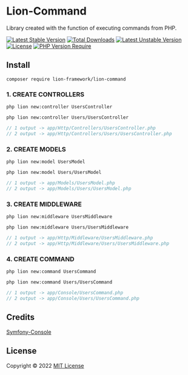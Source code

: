 # Lion-Command
Library created with the function of executing commands from PHP.


[![Latest Stable Version](http://poser.pugx.org/lion-framework/lion-command/v)](https://packagist.org/packages/lion-framework/lion-command) [![Total Downloads](http://poser.pugx.org/lion-framework/lion-command/downloads)](https://packagist.org/packages/lion-framework/lion-command) [![Latest Unstable Version](http://poser.pugx.org/lion-framework/lion-command/v/unstable)](https://packagist.org/packages/lion-framework/lion-command) [![License](http://poser.pugx.org/lion-framework/lion-command/license)](https://packagist.org/packages/lion-framework/lion-command) [![PHP Version Require](http://poser.pugx.org/lion-framework/lion-command/require/php)](https://packagist.org/packages/lion-framework/lion-command)

## Install
```
composer require lion-framework/lion-command
```

### 1. CREATE CONTROLLERS
```
php lion new:controller UsersController
```
```
php lion new:controller Users/UsersController
```
```php
// 1 output -> app/Http/Controllers/UsersController.php
// 2 output -> app/Http/Controllers/Users/UsersController.php
```

### 2. CREATE MODELS
```
php lion new:model UsersModel
```
```
php lion new:model Users/UsersModel
```
```php
// 1 output -> app/Models/UsersModel.php
// 2 output -> app/Models/Users/UsersModel.php
```

### 3. CREATE MIDDLEWARE
```
php lion new:middleware UsersMiddleware
```
```
php lion new:middleware Users/UsersMiddleware
```
```php
// 1 output -> app/Http/Middleware/UsersMiddleware.php
// 2 output -> app/Http/Middleware/Users/UsersMiddleware.php
```

### 4. CREATE COMMAND
```
php lion new:command UsersCommand
```
```
php lion new:command Users/UsersCommand
```
```php
// 1 output -> app/Console/UsersCommand.php
// 2 output -> app/Console/Users/UsersCommand.php
```

## Credits
[Symfony-Console](https://github.com/symfony/console)

## License
Copyright © 2022 [MIT License](https://github.com/Sleon4/Lion-PHP/blob/main/LICENSE)